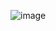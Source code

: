 ![image](https://user-images.githubusercontent.com/106613839/224522749-4614554e-ccb4-4b81-8ec4-aa99876f3169.png)
